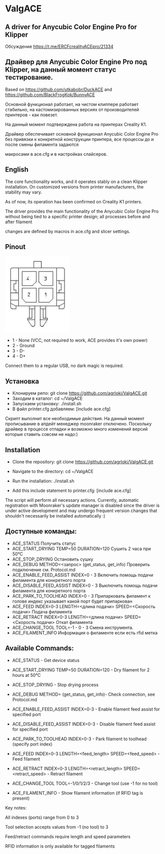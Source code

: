 # ValgACE

## A driver for Anycubic Color Engine Pro for Klipper

Обсуждение https://t.me/ERCFcrealityACEpro/21334

## Драйвер для Anycubic Color Engine Pro под Klipper, на данный момент статус тестирование.

Based on https://github.com/utkabobr/DuckACE
and https://github.com/BlackFrogKok/BunnyACE

Основной функционал работает, на чистом клиппере работает стабильно, на кастомизированных версиях от производителей принтеров - как повезет.

На данный момент подтверждена работа на принтерах  Creality К1.

Драйвер обеспечивает основной функционал Anycubic Color Engine Pro без привязки к конкретной конструкции принтера, все процессы до и после смены филамента задаются 

макросами в ace.cfg и в настройках слайсеров.

## English

The core functionality works, and it operates stably on a clean Klipper installation. On customized versions from printer manufacturers, the stability may vary.

As of now, its operation has been confirmed on Creality K1 printers.

The driver provides the main functionality of the Anycubic Color Engine Pro without being tied to a specific printer design; all processes before and after filament 

changes are defined by macros in ace.cfg and slicer settings.

## Pinout

![Molex](/.github/img/molex.png)

- 1 - None (VCC, not required to work, ACE provides it's own power)
- 2 - Ground
- 3 - D-
- 4 - D+

Connect them to a regular USB, no dark magic is required.

## Установка

- Клонируем репо: git clone https://github.com/agrloki/ValgACE.git
- Заходим в каталог: cd ~/ValgACE
- Запускаем установку: ./install.sh
- В файл printer.cfg добавляем: [include ace.cfg]

Скрипт выполнит все необходимые действия. На данный момент прописывание в апдейт менеджер moonraker отключено. 
Поскольку драйвер в процессе отладки и возможно много изменений версий которые ставить совсем не надо:)

## Installation

- Clone the repository:
    git clone https://github.com/agrloki/ValgACE.git

- Navigate to the directory:
    cd ~/ValgACE

- Run the installation:
    ./install.sh

- Add this include statement to printer.cfg:
     [include ace.cfg]

The script will perform all necessary actions. Currently, automatic registration with Moonraker's update manager is disabled since the driver is under active development and may undergo frequent version changes that shouldn't necessarily be installed automatically :)

## Доступные команды:
- ACE_STATUS                               Получить статус
- ACE_START_DRYING TEMP=50 DURATION=120    Сушить 2 часа при 50°C
- ACE_STOP_DRYING                          Остановить сушку
- ACE_DEBUG  METHOD=<запрос> (get_status, get_info)  Проверить подключение см. Protocol.md
- ACE_ENABLE_FEED_ASSIST INDEX=0 - 3       Включить помощь подачи филамента для конкретного порта
- ACE_DISABLE_FEED_ASSIST INDEX=0 - 3      Выключить помощь подачи филамента для конкретного порта
- ACE_PARK_TO_TOOLHEAD INDEX=0 - 3         Припарковать филамент к голове индекс указывает какой порт будет припаркован
- ACE_FEED INDEX=0-3 LENGTH=<длина подачи> SPEED=<Скорость подачи>     Подача филамента
- ACE_RETRACT INDEX=0-3 LENGTH=<длина подачи> SPEED=<Скорость подачи>  Откат филамента
- ACE_CHANGE_TOOL TOOL=-1 - 0 - 3          Смена инструмента. 
- ACE_FILAMENT_INFO                        Информация о филаменте если есть rfid метка

## Available Commands:

- ACE_STATUS - Get device status

- ACE_START_DRYING TEMP=50 DURATION=120 - Dry filament for 2 hours at 50°C

- ACE_STOP_DRYING - Stop drying process

- ACE_DEBUG METHOD=<query> (get_status, get_info)- Check connection, see Protocol.md

- ACE_ENABLE_FEED_ASSIST INDEX=0-3 - Enable filament feed assist for specified port

- ACE_DISABLE_FEED_ASSIST INDEX=0-3 - Disable filament feed assist for specified port

- ACE_PARK_TO_TOOLHEAD INDEX=0-3 - Park filament to toolhead (specify port index)

- ACE_FEED INDEX=0-3 LENGTH=<feed_length> SPEED=<feed_speed> - Feed filament

- ACE_RETRACT INDEX=0-3 LENGTH=<retract_length> SPEED=<retract_speed> - Retract filament

- ACE_CHANGE_TOOL TOOL=-1/0/1/2/3 - Change tool (use -1 for no tool)

- ACE_FILAMENT_INFO - Show filament information (if RFID tag is present)

Key notes:

All indexes (ports) range from 0 to 3

Tool selection accepts values from -1 (no tool) to 3

Feed/retract commands require length and speed parameters

RFID information is only available for tagged filaments
